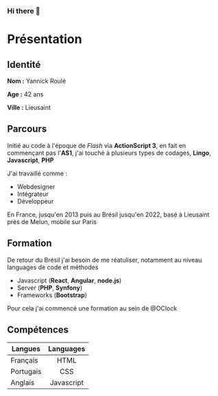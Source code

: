 ### Hi there 👋

<!--
**karma-yrb/karma-yrb** is a ✨ _special_ ✨ repository because its `README.md` (this file) appears on your GitHub profile.

Here are some ideas to get you started:

- 🔭 I’m currently working on ...
- 🌱 I’m currently learning ...
- 👯 I’m looking to collaborate on ...
- 🤔 I’m looking for help with ...
- 💬 Ask me about ...
- 📫 How to reach me: ...
- 😄 Pronouns: ...
- ⚡ Fun fact: ...
-->

# Présentation

## Identité
**Nom :** Yannick Roulé

**Age :** 42 ans

**Ville :** Lieusaint

## Parcours
Initié au code à l'époque de *Flash* via **ActionScript 3**, en fait en commençant pas l'**AS1**, j'ai touché à plusieurs types de codages, **Lingo**, **Javascript**, **PHP**

J'ai travaillé comme :
- Webdesigner
- Intégrateur
- Développeur

En France, jusqu'en 2013 puis au Brésil jusqu'en 2022, basé à Lieusaint près de Melun, mobile sur Paris

## Formation
De retour du Brésil j'ai besoin de me réatuliser, notamment au niveau languages de code et méthodes
- Javascript (**React**, **Angular**, **node.js**)
- Server (**PHP**, **Synfony**)
- Frameworks (**Bootstrap**)

Pour cela j'ai commencé une formation au sein de @OClock

## Compétences
| Langues       | Languages     |
| ------------- |:-------------:|
| Français      | HTML          |
| Portugais     | CSS           |
| Anglais       | Javascript    |


